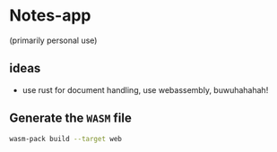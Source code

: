 # Notes-app

(primarily personal use)

## ideas

- use rust for document handling, use webassembly, buwuhahahah!

## Generate the `WASM` file

```bash
wasm-pack build --target web
```
